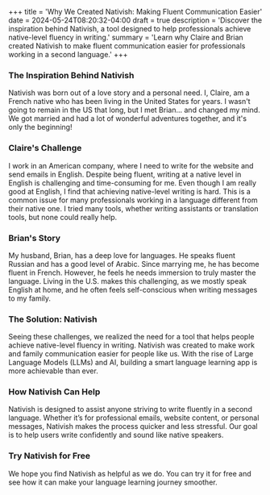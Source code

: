 +++
title = 'Why We Created Nativish: Making Fluent Communication Easier'
date = 2024-05-24T08:20:32-04:00
draft = true
description = 'Discover the inspiration behind Nativish, a tool designed to help professionals achieve native-level fluency in writing.'
summary = 'Learn why Claire and Brian created Nativish to make fluent communication easier for professionals working in a second language.'
+++

### The Inspiration Behind Nativish

Nativish was born out of a love story and a personal need. I, Claire, am a French native who has been living in the United States for years. I wasn't going to remain in the US that long, but I met Brian... and changed my mind. We got married and had a lot of wonderful adventures together, and it's only the beginning!

### Claire's Challenge

I work in an American company, where I need to write for the website and send emails in English. Despite being fluent, writing at a native level in English is challenging and time-consuming for me. Even though I am really good at English, I find that achieving native-level writing is hard. This is a common issue for many professionals working in a language different from their native one. I tried many tools, whether writing assistants or translation tools, but none could really help.

### Brian's Story

My husband, Brian, has a deep love for languages. He speaks fluent Russian and has a good level of Arabic. Since marrying me, he has become fluent in French. However, he feels he needs immersion to truly master the language. Living in the U.S. makes this challenging, as we mostly speak English at home, and he often feels self-conscious when writing messages to my family.

### The Solution: Nativish

Seeing these challenges, we realized the need for a tool that helps people achieve native-level fluency in writing. Nativish was created to make work and family communication easier for people like us. With the rise of Large Language Models (LLMs) and AI, building a smart language learning app is more achievable than ever.

### How Nativish Can Help

Nativish is designed to assist anyone striving to write fluently in a second language. Whether it’s for professional emails, website content, or personal messages, Nativish makes the process quicker and less stressful. Our goal is to help users write confidently and sound like native speakers.

### Try Nativish for Free

We hope you find Nativish as helpful as we do. You can try it for free and see how it can make your language learning journey smoother.
